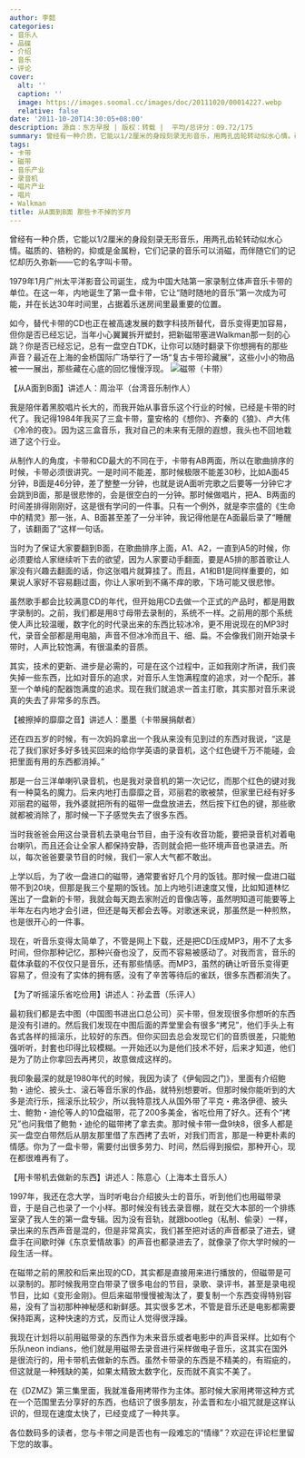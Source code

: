 ```yaml
---
author: 李懿
categories:
- 音乐人
- 品碟
- 介绍
- 音乐
- 评论
cover:
  alt: ''
  caption: ''
  image: https://images.soomal.cc/images/doc/20111020/00014227.webp
  relative: false
date: '2011-10-20T14:30:05+08:00'
description: 源自：东方早报 | 版权：转载 |  平均/总评分：09.72/175
summary: 曾经有一种介质，它能以1/2厘米的身段刻录无形音乐，用两孔齿轮转动似水心情。磁质的、铬粉的，抑或是金属粉，它们记录的音乐可以消磁，而伴随它们的记忆却历久弥新――它的名字叫卡带。1979年1月广州太平洋影音公司诞生，成为中国大陆第一家录制立体声音乐卡带的单位。在这一年，内地诞生了第一盘卡带……
tags:
- 卡带
- 磁带
- 音乐产业
- 录音机
- 唱片产业
- 唱片
- Walkman
title: 从A面到B面 那些卡不掉的岁月
---
```


曾经有一种介质，它能以1/2厘米的身段刻录无形音乐，用两孔齿轮转动似水心情。磁质的、铬粉的，抑或是金属粉，它们记录的音乐可以消磁，而伴随它们的记忆却历久弥新――它的名字叫卡带。

1979年1月广州太平洋影音公司诞生，成为中国大陆第一家录制立体声音乐卡带的单位。在这一年，内地诞生了第一盘卡带，它让“随时随地的音乐”第一次成为可能，并在长达30年时间里，占据着乐迷房间里最重要的位置。

如今，替代卡带的CD也正在被高速发展的数字科技所替代，音乐变得更加容易，但你是否已经忘记，当年小心翼翼拆开塑封，把新磁带塞进Walkman那一刻的心跳？你是否已经忘记，总有一盘空白TDK，让你可以随时翻录下你想拥有的那些声音？最近在上海的金桥国际广场举行了一场“复古卡带珍藏展”，这些小小的物品被一一展出，那些藏在心底的回忆慢慢浮现。
![磁带（卡带）](https://images.soomal.cc/images/doc/20111020/00014227.webp)





【从A面到B面】讲述人：周治平（台湾音乐制作人）

我是陪伴着黑胶唱片长大的，而我开始从事音乐这个行业的时候，已经是卡带的时代了。我记得1984年我买了三盒卡带，童安格的《想你》、齐秦的《狼》、卢大伟《冷冷的夜》。因为这三盒音乐，我对自己的未来有无限的遐想，我头也不回地栽进了这个行业。

从制作人的角度，卡带和CD最大的不同在于，卡带有AB两面，所以在歌曲排序的时候，卡带必须很讲究。一是时间不能差，那时候极限不能差30秒，比如A面45分钟，B面是46分钟，差了整整一分钟，也就是说A面听完歌之后要等一分钟它才会跳到B面，那是很悲惨的，会是很空白的一分钟。那时候做唱片，把A、B两面的时间差排得刚刚好，这是很有学问的一件事。只有一个例外，就是李宗盛的《生命中的精灵》那一张，A、B面甚至差了一分半钟，我记得他是在A面最后录了“睡醒了，该翻面了”这样一句话。

当时为了保证大家要翻到B面，在歌曲排序上面，A1、A2，一直到A5的时候，你必须要给人家继续听下去的欲望，因为人家要动手翻面，要是A5排的那首歌让人家没有兴趣去翻面的话，你这张唱片就算挂了。而且，A1和B1是同样重要的，如果说人家好不容易翻过面，你让人家听到不痛不痒的歌，下场可能又很悲惨。

虽然歌手都会比较满意CD的年代，但开始用CD去做一个正式的产品时，都是用数字录制的。之前，我们都是用8寸母带去录制的，系统不一样。之前用的那个系统使人声比较温暖，数字化的时代录出来的东西比较冰冷，更不用说现在的MP3时代，录音全部都是用电脑，声音不但冰冷而且干、细、扁。不会像我们刚开始录卡带时，人声比较饱满，有很温柔的音质。

其实，技术的更新、进步是必需的，可是在这个过程中，正如我刚才所讲，我们丧失掉一些东西，比如对音乐的追求，对音乐人生饱满程度的追求，对一个配乐，甚至一个单纯的配器饱满度的追求。现在我们就追求一首主打歌，其实那对音乐来说真的失去了非常多的东西。

【被擦掉的靡靡之音】讲述人：墨墨（卡带展捐献者）

还在四五岁的时候，有一次妈妈拿出一个我从来没有见到过的东西对我说，“这是花了我们家好多好多钱买回来的给你学英语的录音机，这个红色键千万不能碰，会把里面有用的东西都消掉。”

那是一台三洋单喇叭录音机，也是我对录音机的第一次记忆，而那个红色的键对我有一种莫名的魔力。后来内地打击靡靡之音，邓丽君的歌被禁，但家里已经有好多邓丽君的磁带，我外婆就把所有的磁带一盘盘放进去，然后按下红色的键，那些歌就都被消除了，那时候一下子感觉失去了很多东西。

当时我爸爸会用这台录音机去录电台节目，由于没有收音功能，要把录音机对着电台喇叭，而且还会让全家人都保持安静，否则就会把一些环境声音也录进去。所以，每次爸爸要录节目的时候，我们一家人大气都不敢出。

上学以后，为了收一盘进口的磁带，通常要省好几个月的饭钱。那时候一盘进口磁带不到20块，但那是我三个星期的饭钱。加上内地引进速度又慢，比如知道林忆莲出了一盘新的卡带，我就会每天跑去家附近的音像店等，虽然明知道可能要等上半年左右内地才会引进，但还是每天都会去等。对歌迷来说，那虽然是一种煎熬，也是很开心的一件事。

现在，听音乐变得太简单了，不管是网上下载，还是把CD压成MP3，用不了太多时间，但你那种记忆，那种兴奋也没了，反而不容易被感动了。对我而言，音乐的载体承载的不仅仅只是音乐，还有那些情感。而MP3，虽然的确让听音乐变得更容易了，但没有了实体的拥有感，没有了辛苦等待后的雀跃，很多东西都消失了。

【为了听摇滚乐省吃俭用】讲述人：孙孟晋（乐评人）

最初我们都是去中图（中国图书进出口总公司）买卡带，但发现很多你想听的东西是没有引进的。然后我们发现在中图后面的弄堂里会有很多“拷兄”，他们手头上有各式各样的摇滚乐，比较好的东西。但你买回去总会发现它们的音质很差，只能勉强听听，封套也印得比较模糊。一开始还以为是他们技术不好，后来才知道，他们是为了防止你拿回去再拷贝，故意做成这样的。

我印象最深的就是1980年代的时候，我因为读了《伊甸园之门》，里面有介绍鲍勃・迪伦、披头士、滚石等音乐家的作品，就特别想要听。但那时候你能听到的大多是流行乐，摇滚乐比较少，所以我特意找人从国外带了平克・弗洛伊德、披头士、鲍勃・迪伦等人的10盘磁带，花了200多美金，省吃俭用了好久。还有个“拷兄”也问我借了鲍勃・迪伦的磁带拷了拿去卖。那时候卡带一盘9块8，很多人都是买一盘空白带然后从朋友那里借了东西拷了去听，对我们而言，那是一种更朴素的情感。你为了一盘卡带，需要付出很多劳力、时间，然后得到报偿，那种开心，现在都很难再有了。

【用卡带机去做新的东西】讲述人：陈意心（上海本土音乐人）

1997年，我还在念大学，当时听电台介绍披头士的音乐，听到他们也用磁带录音，于是自己也录了一个小样。那时候没有钱去录音棚，就在交大本部的一个排练室录了我人生的第一盘专辑。因为没有音轨，就跟bootleg（私制、偷录）一样，录出来的东西声音是混的，但是非常真实，我们甚至把对话的声音都录了进去，键盘手在间歇时弹《东京爱情故事》的声音也都录进去了，就像录了你大学时候的一段生活一样。

在磁带之前的黑胶和后来出现的CD，其实都是直接用来进行播放的，但磁带是可以录制的。那时候我用空白带录了很多电台的节目，录歌、录评书，甚至是录电视节目，比如《变形金刚》。但后来磁带慢慢被淘汰了，要复制一个东西变得特别容易，没有了当初那种神秘感和新鲜感。其实很多艺术，不管是音乐还是电影都需要保持距离，这种快速的方式，反而让人觉得很浮躁。

我现在计划将以前用磁带录的东西作为未来音乐或者电影中的声音采样。比如有个乐队neon indians，他们就是用磁带去录音进行采样做电子音乐，这其实在国外是很流行的，用卡带机去做新的东西。虽然卡带录的东西是不精美的，有瑕疵的，但这就是一种残缺的美，如果太精致太数字化，反而就不真实不美了。

在《DZMZ》第三集里面，我就准备用拷带作为主体。那时候大家用拷带这种方式在一个范围里去分享好的东西，也结识了很多朋友，孙孟晋和左小祖咒就是这样认识的，但现在速度太快了，已经变成了一种共享。

各位数码多的读者，您与卡带之间是否也有一段难忘的“情缘”？欢迎在评论栏里留下您的故事。